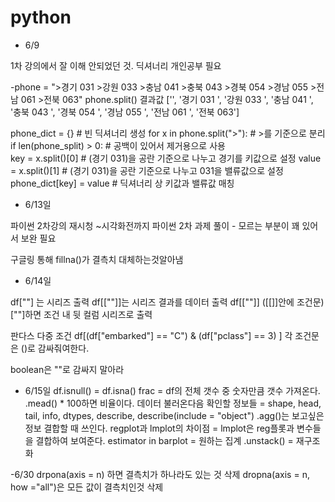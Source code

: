 # python 

- 6/9 

1차 강의에서 잘 이해 안되었던 것. 딕셔너리 개인공부 필요

-phone = ">경기 031 >강원 033 >충남 041 >충북 043 >경북 054 >경남 055 >전남 061 >전북 063"
phone.split() 결과값
['',
 '경기 031 ',
 '강원 033 ',
 '충남 041 ',
 '충북 043 ',
 '경북 054 ',
 '경남 055 ',
 '전남 061 ',
 '전북 063']

phone_dict = {}                                  # 빈 딕셔너리 생성
for x in phone.split(">"):                    # >를 기준으로 분리
if len(phone_split) > 0:                       #  공백이 있어서 제거용으로 사용        
key = x.split()[0]                                 # (경기 031)을 공란 기준으로 나누고 경기를 키값으로 설정
value = x.split()[1]                              # (경기 031)을 공란 기준으로 나누고 031을 밸류값으로 설정
phone_dict[key] = value                    # 딕셔너리 상 키값과 밸류값 매칭

- 6/13일 

파이썬 2차강의 재시청 ~시각화전까지
파이썬 2차 과제 풀이 - 모르는 부분이 꽤 있어서 보완 필요

구글링 통해 fillna()가 결측치 대체하는것알아냄

- 6/14일

df[""] 는 시리즈 출력
df[[""]]는 시리즈 결과를 데이터 출력
df[[""]] ([[]]안에 조건문) [""]하면 조건 내 뒷 컬럼 시리즈로 출력

판다스 다중 조건
df[(df["embarked"] == "C")  & (df["pclass"] == 3) ]
각 조건문은 ()로 감싸줘여한다.

boolean은 ""로 감싸지 말아라

- 6/15일
df.isnull() = df.isna()
frac = df의 전체 갯수 중 숫자만큼 갯수 가져온다.
.mead() * 100하면 비율이다.
데이터 불러온다음 확인할 정보들 = shape, head, tail, info, dtypes, describe, describe(include = "object")
.agg()는 보고싶은 정보 결합할 때 쓰인다.
regplot과 lmplot의 차이점 = lmplot은 reg플롯과 변수들을 결합하여 보여준다.
estimator in barplot = 원하는 집계
.unstack() = 재구조화

-6/30
drpona(axis = n) 하면 결측치가 하나라도 있는 것 삭제
dropna(axis = n, how ="all")은 모든 값이 결측치인것 삭제
